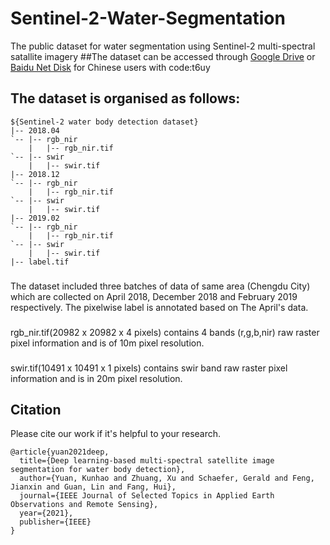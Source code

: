 # Sentinel-2-Water-Segmentation
The public dataset for water segmentation using Sentinel-2 multi-spectral satallite imagery
##The dataset can be accessed through [Google Drive](https://drive.google.com/file/d/1N1NahlAvH3W00dDMt4CJP7c4TCyhFUL_/view?usp=sharing) or [Baidu Net Disk](https://pan.baidu.com/s/1Iy2iiWr3MkITSsfjPp30ww) for Chinese users with code:t6uy

## The dataset is organised as follows:
  ~~~
  ${Sentinel-2 water body detection dataset}
  |-- 2018.04
  `-- |-- rgb_nir
      |   |-- rgb_nir.tif
  `-- |-- swir
      |   |-- swir.tif
  |-- 2018.12
  `-- |-- rgb_nir
      |   |-- rgb_nir.tif
  `-- |-- swir
      |   |-- swir.tif
  |-- 2019.02
  `-- |-- rgb_nir
      |   |-- rgb_nir.tif
  `-- |-- swir
      |   |-- swir.tif
  |-- label.tif
  ~~~
###
The dataset included three batches of data of same area (Chengdu City) which are collected on April 2018, December 2018 and 
February 2019 respectively. The pixelwise label is annotated based on The April's data.
###
rgb_nir.tif(20982 x 20982 x 4 pixels) contains 4 bands (r,g,b,nir) raw raster pixel information and is of 10m pixel resolution.
###
swir.tif(10491 x 10491 x 1 pixels) contains swir band raw raster pixel information and is in 20m pixel resolution.

## Citation
Please cite our work if it's helpful to your research.
```
@article{yuan2021deep,
  title={Deep learning-based multi-spectral satellite image segmentation for water body detection},
  author={Yuan, Kunhao and Zhuang, Xu and Schaefer, Gerald and Feng, Jianxin and Guan, Lin and Fang, Hui},
  journal={IEEE Journal of Selected Topics in Applied Earth Observations and Remote Sensing},
  year={2021},
  publisher={IEEE}
}
```
